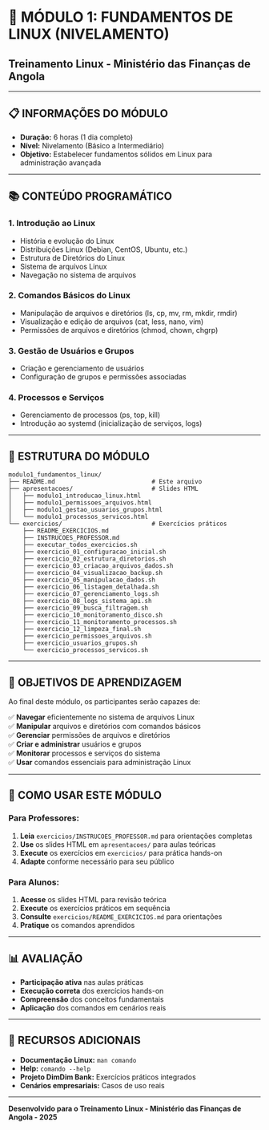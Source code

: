 # 🔧 MÓDULO 1: FUNDAMENTOS DE LINUX (NIVELAMENTO)
## Treinamento Linux - Ministério das Finanças de Angola

---

## 📋 **INFORMAÇÕES DO MÓDULO**

- **Duração:** 6 horas (1 dia completo)
- **Nível:** Nivelamento (Básico a Intermediário)
- **Objetivo:** Estabelecer fundamentos sólidos em Linux para administração avançada

---

## 📚 **CONTEÚDO PROGRAMÁTICO**

### **1. Introdução ao Linux**
- História e evolução do Linux
- Distribuições Linux (Debian, CentOS, Ubuntu, etc.)
- Estrutura de Diretórios do Linux
- Sistema de arquivos Linux
- Navegação no sistema de arquivos

### **2. Comandos Básicos do Linux**
- Manipulação de arquivos e diretórios (ls, cp, mv, rm, mkdir, rmdir)
- Visualização e edição de arquivos (cat, less, nano, vim)
- Permissões de arquivos e diretórios (chmod, chown, chgrp)

### **3. Gestão de Usuários e Grupos**
- Criação e gerenciamento de usuários
- Configuração de grupos e permissões associadas

### **4. Processos e Serviços**
- Gerenciamento de processos (ps, top, kill)
- Introdução ao systemd (inicialização de serviços, logs)

---

## 📁 **ESTRUTURA DO MÓDULO**

```
modulo1_fundamentos_linux/
├── README.md                           # Este arquivo
├── apresentacoes/                      # Slides HTML
│   ├── modulo1_introducao_linux.html
│   ├── modulo1_permissoes_arquivos.html
│   ├── modulo1_gestao_usuarios_grupos.html
│   └── modulo1_processos_servicos.html
└── exercicios/                         # Exercícios práticos
    ├── README_EXERCICIOS.md
    ├── INSTRUCOES_PROFESSOR.md
    ├── executar_todos_exercicios.sh
    ├── exercicio_01_configuracao_inicial.sh
    ├── exercicio_02_estrutura_diretorios.sh
    ├── exercicio_03_criacao_arquivos_dados.sh
    ├── exercicio_04_visualizacao_backup.sh
    ├── exercicio_05_manipulacao_dados.sh
    ├── exercicio_06_listagem_detalhada.sh
    ├── exercicio_07_gerenciamento_logs.sh
    ├── exercicio_08_logs_sistema_api.sh
    ├── exercicio_09_busca_filtragem.sh
    ├── exercicio_10_monitoramento_disco.sh
    ├── exercicio_11_monitoramento_processos.sh
    ├── exercicio_12_limpeza_final.sh
    ├── exercicio_permissoes_arquivos.sh
    ├── exercicio_usuarios_grupos.sh
    └── exercicio_processos_servicos.sh
```

---

## 🎯 **OBJETIVOS DE APRENDIZAGEM**

Ao final deste módulo, os participantes serão capazes de:

✅ **Navegar** eficientemente no sistema de arquivos Linux  
✅ **Manipular** arquivos e diretórios com comandos básicos  
✅ **Gerenciar** permissões de arquivos e diretórios  
✅ **Criar e administrar** usuários e grupos  
✅ **Monitorar** processos e serviços do sistema  
✅ **Usar** comandos essenciais para administração Linux  

---

## 🚀 **COMO USAR ESTE MÓDULO**

### **Para Professores:**
1. **Leia** `exercicios/INSTRUCOES_PROFESSOR.md` para orientações completas
2. **Use** os slides HTML em `apresentacoes/` para aulas teóricas
3. **Execute** os exercícios em `exercicios/` para prática hands-on
4. **Adapte** conforme necessário para seu público

### **Para Alunos:**
1. **Acesse** os slides HTML para revisão teórica
2. **Execute** os exercícios práticos em sequência
3. **Consulte** `exercicios/README_EXERCICIOS.md` para orientações
4. **Pratique** os comandos aprendidos

---

## 📊 **AVALIAÇÃO**

- **Participação ativa** nas aulas práticas
- **Execução correta** dos exercícios hands-on
- **Compreensão** dos conceitos fundamentais
- **Aplicação** dos comandos em cenários reais

---

## 🔗 **RECURSOS ADICIONAIS**

- **Documentação Linux:** `man comando`
- **Help:** `comando --help`
- **Projeto DimDim Bank:** Exercícios práticos integrados
- **Cenários empresariais:** Casos de uso reais

---

**Desenvolvido para o Treinamento Linux - Ministério das Finanças de Angola - 2025**
